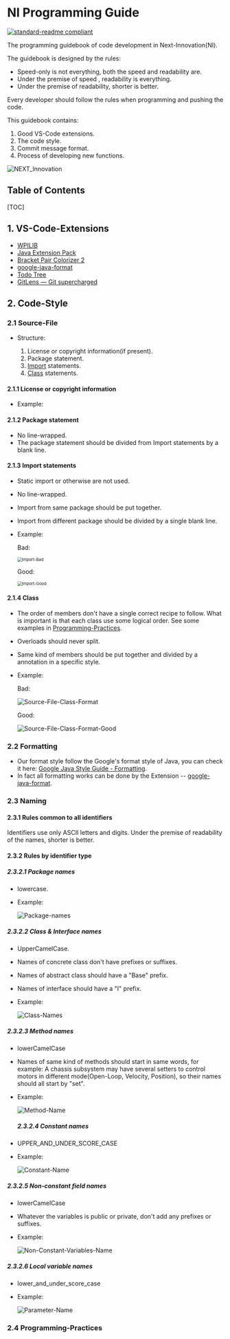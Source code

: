 # NI Programming Guide

[![standard-readme compliant](https://img.shields.io/badge/readme%20style-standard-brightgreen.svg?style=flat-square)](https://github.com/RichardLitt/standard-readme)

The programming guidebook of code development in Next-Innovation(NI).

The guidebook is designed by the rules:

- Speed-only is not everything,  both the speed and readability are.
- Under the premise of speed , readability is everything.
- Under the premise of readability,  shorter is better.

Every developer should follow the rules when programming and pushing the code. 

This guidebook contains:

1. Good VS-Code extensions.
2. The code style.
3. Commit message format.
4. Process of developing new functions.

![NEXT_Innovation](https://github.com/FRCNextInnovation/NI-Programming-Guide/blob/main/assets/Logo_Purple_Word_Transparent.png)

## Table of Contents
[TOC]

## 1. VS-Code-Extensions

- [WPILIB](https://marketplace.visualstudio.com/items?itemName=wpilibsuite.vscode-wpilib)
- [Java Extension Pack](https://marketplace.visualstudio.com/items?itemName=vscjava.vscode-java-pack)
- [Bracket Pair Colorizer 2](https://marketplace.visualstudio.com/items?itemName=CoenraadS.bracket-pair-colorizer-2)
- [google-java-format](https://marketplace.visualstudio.com/items?itemName=ilkka.google-java-format)
- [Todo Tree](https://marketplace.visualstudio.com/items?itemName=Gruntfuggly.todo-tree)
- [GitLens — Git supercharged](https://marketplace.visualstudio.com/items?itemName=eamodio.gitlens)

## 2. Code-Style

### 2.1 Source-File

- Structure: 

  1. License or copyright information(if present).
  2. Package statement.
  3. [Import](#Import) statements.
  4. [Class](#Class) statements.

#### 2.1.1 License or copyright information

- Example:

#### 2.1.2 Package statement

- No line-wrapped.
- The package statement should be divided from Import statements by a blank line.

#### 2.1.3 Import statements

- Static import or otherwise are not used.

- No line-wrapped.

- Import from same package should be put together.

- Import from different package should be divided by a single blank line.

- Example:

  Bad:

  <img src="https://github.com/FRCNextInnovation/NI-Programming-Guide/blob/main/assets/Code/Import-Bad.png" alt="Import-Bad" style="zoom:67%;" />

  Good:

  <img src="https://github.com/FRCNextInnovation/NI-Programming-Guide/blob/main/assets/Code/Import-Good.png" alt="Import-Good" style="zoom:67%;" />

#### 2.1.4 Class

- The order of members don't have a single correct recipe to follow. What is important is that each class use some logical order. See some examples in [Programming-Practices](#Programming-Practices).

- Overloads should never split.

- Same kind of members should be put together and divided by a annotation in a specific style.

- Example:

  Bad:

  ![Source-File-Class-Format](https://github.com/FRCNextInnovation/NI-Programming-Guide/blob/main/assets/Code/Source-File-Class-Format.png)

  Good: 

  ![Source-File-Class-Format-Good](https://github.com/FRCNextInnovation/NI-Programming-Guide/blob/main/assets/Code/Source-File-Class-Format-Good.png)

### 2.2 Formatting

- Our format style follow the Google's format style of Java, you can check it here: [Google Java Style Guide - Formatting](https://google.github.io/styleguide/javaguide.html#s4-formatting).
- In fact all formatting works can be done by the Extension -- [google-java-format](https://marketplace.visualstudio.com/items?itemName=ilkka.google-java-format).

### 2.3 Naming

#### 2.3.1 Rules common to all identifiers

Identifiers use only ASCII letters and digits.  Under the premise of readability of the names,  shorter is better.

#### 2.3.2 Rules by identifier type

##### 2.3.2.1 Package names

- lowercase.

- Example:

  ![Package-names](https://github.com/FRCNextInnovation/NI-Programming-Guide/blob/main/assets/Code/Package-names.png)

##### 2.3.2.2 Class & Interface names 

- UpperCamelCase.

- Names of concrete class don't have prefixes or suffixes.

- Names of abstract class should have a "Base" prefix.

- Names of interface should have a "I" prefix.

- Example:

  ![Class-Names](https://github.com/FRCNextInnovation/NI-Programming-Guide/blob/main/assets/Code/Class-Names.png)

##### 2.3.2.3 Method names

- lowerCamelCase

- Names of same kind of methods should start in same words, for example: A chassis subsystem may have several setters to control motors in different mode(Open-Loop, Velocity, Position), so their names should all start by "set".

- Example:

  ![Method-Name](https://github.com/FRCNextInnovation/NI-Programming-Guide/blob/main/assets/Code/Method-Name.png)

  ##### 2.3.2.4 Constant names

- UPPER_AND_UNDER_SCORE_CASE

- Example:

  ![Constant-Name](https://github.com/FRCNextInnovation/NI-Programming-Guide/blob/main/assets/Code/Constant-Name.png)

##### 2.3.2.5 Non-constant field names

- lowerCamelCase

- Whatever the variables is public or private, don't add any prefixes or suffixes.

- Example:

  ![Non-Constant-Variables-Name](https://github.com/FRCNextInnovation/NI-Programming-Guide/blob/main/assets/Code/Non-Constant-Variables-Name.png)

##### 2.3.2.6 Local variable names

- lower_and_under_score_case

- Example:

  ![Parameter-Name](https://github.com/FRCNextInnovation/NI-Programming-Guide/blob/main/assets/Code/Parameter-Name.png)

### 2.4 Programming-Practices